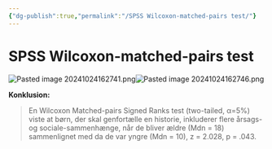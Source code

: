 ```yaml
---
{"dg-publish":true,"permalink":"/SPSS Wilcoxon-matched-pairs test/"}
---
```


# SPSS Wilcoxon-matched-pairs test
![Pasted image 20241024162741.png](/img/user/attachments/Pasted%20image%2020241024162741.png)![Pasted image 20241024162746.png](/img/user/attachments/Pasted%20image%2020241024162746.png)

**Konklusion:**
> En Wilcoxon Matched-pairs Signed Ranks test (two-tailed, α=5%) viste at børn, der skal genfortælle en historie, inkluderer flere årsags- og sociale-sammenhænge, når de bliver ældre (Mdn = 18) sammenlignet med da de var yngre (Mdn = 10), z = 2.028, p = .043.